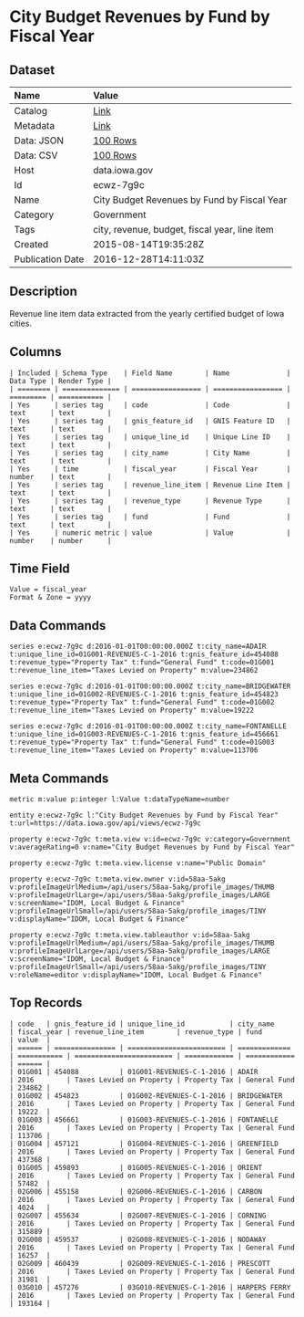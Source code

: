 # City Budget Revenues by Fund by Fiscal Year

## Dataset

| Name | Value |
| :--- | :---- |
| Catalog | [Link](https://catalog.data.gov/dataset/city-budget-revenues-by-fund-by-fiscal-year) |
| Metadata | [Link](https://data.iowa.gov/api/views/ecwz-7g9c) |
| Data: JSON | [100 Rows](https://data.iowa.gov/api/views/ecwz-7g9c/rows.json?max_rows=100) |
| Data: CSV | [100 Rows](https://data.iowa.gov/api/views/ecwz-7g9c/rows.csv?max_rows=100) |
| Host | data.iowa.gov |
| Id | ecwz-7g9c |
| Name | City Budget Revenues by Fund by Fiscal Year |
| Category | Government |
| Tags | city, revenue, budget, fiscal year, line item |
| Created | 2015-08-14T19:35:28Z |
| Publication Date | 2016-12-28T14:11:03Z |

## Description

Revenue line item data extracted from the yearly certified budget of Iowa cities.

## Columns

```ls
| Included | Schema Type    | Field Name        | Name              | Data Type | Render Type |
| ======== | ============== | ================= | ================= | ========= | =========== |
| Yes      | series tag     | code              | Code              | text      | text        |
| Yes      | series tag     | gnis_feature_id   | GNIS Feature ID   | text      | text        |
| Yes      | series tag     | unique_line_id    | Unique Line ID    | text      | text        |
| Yes      | series tag     | city_name         | City Name         | text      | text        |
| Yes      | time           | fiscal_year       | Fiscal Year       | number    | text        |
| Yes      | series tag     | revenue_line_item | Revenue Line Item | text      | text        |
| Yes      | series tag     | revenue_type      | Revenue Type      | text      | text        |
| Yes      | series tag     | fund              | Fund              | text      | text        |
| Yes      | numeric metric | value             | Value             | number    | number      |
```

## Time Field

```ls
Value = fiscal_year
Format & Zone = yyyy
```

## Data Commands

```ls
series e:ecwz-7g9c d:2016-01-01T00:00:00.000Z t:city_name=ADAIR t:unique_line_id=01G001-REVENUES-C-1-2016 t:gnis_feature_id=454088 t:revenue_type="Property Tax" t:fund="General Fund" t:code=01G001 t:revenue_line_item="Taxes Levied on Property" m:value=234862

series e:ecwz-7g9c d:2016-01-01T00:00:00.000Z t:city_name=BRIDGEWATER t:unique_line_id=01G002-REVENUES-C-1-2016 t:gnis_feature_id=454823 t:revenue_type="Property Tax" t:fund="General Fund" t:code=01G002 t:revenue_line_item="Taxes Levied on Property" m:value=19222

series e:ecwz-7g9c d:2016-01-01T00:00:00.000Z t:city_name=FONTANELLE t:unique_line_id=01G003-REVENUES-C-1-2016 t:gnis_feature_id=456661 t:revenue_type="Property Tax" t:fund="General Fund" t:code=01G003 t:revenue_line_item="Taxes Levied on Property" m:value=113706
```

## Meta Commands

```ls
metric m:value p:integer l:Value t:dataTypeName=number

entity e:ecwz-7g9c l:"City Budget Revenues by Fund by Fiscal Year" t:url=https://data.iowa.gov/api/views/ecwz-7g9c

property e:ecwz-7g9c t:meta.view v:id=ecwz-7g9c v:category=Government v:averageRating=0 v:name="City Budget Revenues by Fund by Fiscal Year"

property e:ecwz-7g9c t:meta.view.license v:name="Public Domain"

property e:ecwz-7g9c t:meta.view.owner v:id=58aa-5akg v:profileImageUrlMedium=/api/users/58aa-5akg/profile_images/THUMB v:profileImageUrlLarge=/api/users/58aa-5akg/profile_images/LARGE v:screenName="IDOM, Local Budget & Finance" v:profileImageUrlSmall=/api/users/58aa-5akg/profile_images/TINY v:displayName="IDOM, Local Budget & Finance"

property e:ecwz-7g9c t:meta.view.tableauthor v:id=58aa-5akg v:profileImageUrlMedium=/api/users/58aa-5akg/profile_images/THUMB v:profileImageUrlLarge=/api/users/58aa-5akg/profile_images/LARGE v:screenName="IDOM, Local Budget & Finance" v:profileImageUrlSmall=/api/users/58aa-5akg/profile_images/TINY v:roleName=editor v:displayName="IDOM, Local Budget & Finance"
```

## Top Records

```ls
| code   | gnis_feature_id | unique_line_id           | city_name     | fiscal_year | revenue_line_item        | revenue_type | fund         | value  | 
| ====== | =============== | ======================== | ============= | =========== | ======================== | ============ | ============ | ====== | 
| 01G001 | 454088          | 01G001-REVENUES-C-1-2016 | ADAIR         | 2016        | Taxes Levied on Property | Property Tax | General Fund | 234862 | 
| 01G002 | 454823          | 01G002-REVENUES-C-1-2016 | BRIDGEWATER   | 2016        | Taxes Levied on Property | Property Tax | General Fund | 19222  | 
| 01G003 | 456661          | 01G003-REVENUES-C-1-2016 | FONTANELLE    | 2016        | Taxes Levied on Property | Property Tax | General Fund | 113706 | 
| 01G004 | 457121          | 01G004-REVENUES-C-1-2016 | GREENFIELD    | 2016        | Taxes Levied on Property | Property Tax | General Fund | 437368 | 
| 01G005 | 459893          | 01G005-REVENUES-C-1-2016 | ORIENT        | 2016        | Taxes Levied on Property | Property Tax | General Fund | 57482  | 
| 02G006 | 455158          | 02G006-REVENUES-C-1-2016 | CARBON        | 2016        | Taxes Levied on Property | Property Tax | General Fund | 4024   | 
| 02G007 | 455634          | 02G007-REVENUES-C-1-2016 | CORNING       | 2016        | Taxes Levied on Property | Property Tax | General Fund | 315889 | 
| 02G008 | 459537          | 02G008-REVENUES-C-1-2016 | NODAWAY       | 2016        | Taxes Levied on Property | Property Tax | General Fund | 16257  | 
| 02G009 | 460439          | 02G009-REVENUES-C-1-2016 | PRESCOTT      | 2016        | Taxes Levied on Property | Property Tax | General Fund | 31981  | 
| 03G010 | 457276          | 03G010-REVENUES-C-1-2016 | HARPERS FERRY | 2016        | Taxes Levied on Property | Property Tax | General Fund | 193164 | 
```